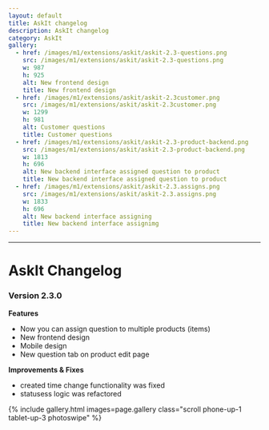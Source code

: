 ```yaml
---
layout: default
title: AskIt changelog
description: AskIt changelog
category: AskIt
gallery:
  - href: /images/m1/extensions/askit/askit-2.3-questions.png
    src: /images/m1/extensions/askit/askit-2.3-questions.png
    w: 987
    h: 925
    alt: New frontend design
    title: New frontend design
  - href: /images/m1/extensions/askit/askit-2.3customer.png
    src: /images/m1/extensions/askit/askit-2.3customer.png
    w: 1299
    h: 981
    alt: Customer questions
    title: Customer questions
  - href: /images/m1/extensions/askit/askit-2.3-product-backend.png
    src: /images/m1/extensions/askit/askit-2.3-product-backend.png
    w: 1813
    h: 696
    alt: New backend interface assigned question to product
    title: New backend interface assigned question to product
  - href: /images/m1/extensions/askit/askit-2.3.assigns.png
    src: /images/m1/extensions/askit/askit-2.3.assigns.png
    w: 1833
    h: 696
    alt: New backend interface assigning
    title: New backend interface assignimg
---
```

---

# AskIt Changelog

### Version 2.3.0

**Features**

 -   Now you can assign question to multiple products (items)
 -   New frontend design
 -   Mobile design
 -   New question tab on product edit page

**Improvements & Fixes**

 -  created time change functionality was fixed
 -  statusess logic was refactored

{% include gallery.html images=page.gallery class="scroll phone-up-1 tablet-up-3 photoswipe" %}
